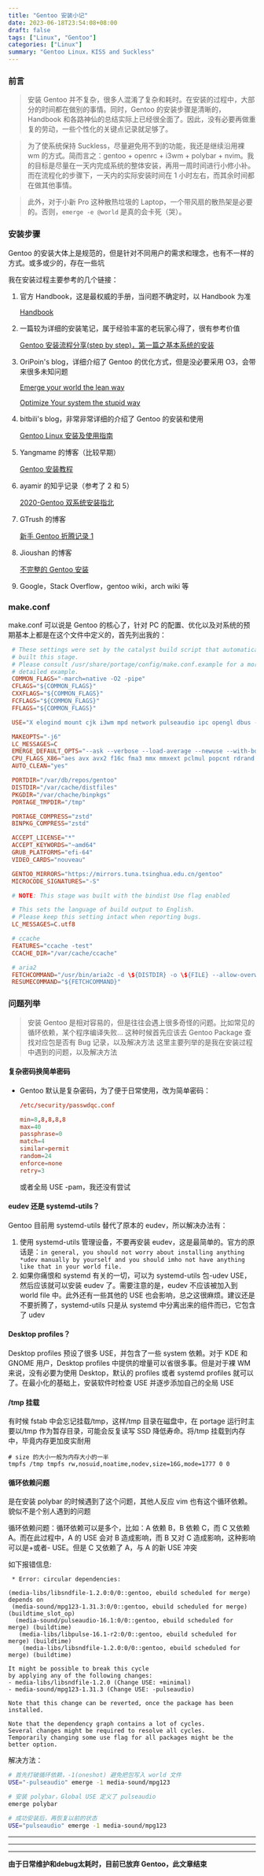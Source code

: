 ```yaml
---
title: "Gentoo 安装小记"
date: 2023-06-18T23:54:08+08:00
draft: false
tags: ["Linux", "Gentoo"]
categories: ["Linux"]
summary: "Gentoo Linux，KISS and Suckless"
---
```

### 前言

> 安装 Gentoo 并不复杂，很多人混淆了复杂和耗时。在安装的过程中，大部分的时间都在做别的事情。同时，Gentoo 的安装步骤是清晰的，Handbook 和各路神仙的总结实际上已经很全面了。因此，没有必要再做重复的劳动，一些个性化的关键点记录就足够了。

> 为了使系统保持 Suckless，尽量避免用不到的功能，我还是继续沿用裸 wm 的方式。简而言之：gentoo + openrc + i3wm + polybar + nvim。我的目标是尽量在一天内完成系统的整体安装，再用一周时间进行小修小补。而在流程化的步骤下，一天内的实际安装时间在 1 小时左右，而其余时间都在做其他事情。

> 此外，对于小新 Pro 这种散热垃圾的 Laptop，一个带风扇的散热架是必要的。否则，`emerge -e @world` 是真的会卡死（哭）。

### 安装步骤

Gentoo 的安装大体上是规范的，但是针对不同用户的需求和理念，也有不一样的方式。或多或少的，存在一些坑

我在安装过程主要参考的几个链接：

1. 官方 Handbook，这是最权威的手册，当问题不确定时，以 Handbook 为准

   [Handbook](https://wiki.gentoo.org/wiki/Handbook:AMD64/zh-cn)

2. 一篇较为详细的安装笔记，属于经验丰富的老玩家心得了，很有参考价值

   [Gentoo 安装流程分享(step by step)，第一篇之基本系统的安装](https://zhuanlan.zhihu.com/p/122222365)

3. OriPoin's blog，详细介绍了 Gentoo 的优化方式，但是没必要采用 O3，会带来很多未知问题

   [Emerge your world the lean way](https://blog.oripoin.me/2022/04/emerge-your-world-the-lean-way/)

   [Optimize Your system the stupid way](https://blog.oripoin.me/2022/04/optimize-your-system-the-stupid-way/)

4. bitbili's blog，非常非常详细的介绍了 Gentoo 的安装和使用

   [Gentoo Linux 安装及使用指南](https://bitbili.net/gentoo-linux-installation-and-usage-tutorial.html)

5. Yangmame 的博客（比较早期）

   [Gentoo 安装教程](https://blog.yangmame.org/Gentoo%E5%AE%89%E8%A3%85%E6%95%99%E7%A8%8B.html)

6. ayamir 的知乎记录（参考了 2 和 5）

   [2020-Gentoo 双系统安装指北](https://zhuanlan.zhihu.com/p/166652475)

7. GTrush 的博客

   [新手 Gentoo 折腾记录 1](https://gtrush.com)

8. Jioushan 的博客

   [不完整的 Gentoo 安装](https://blog.jsmsr.com)

9. Google，Stack Overflow，gentoo wiki，arch wiki 等

### make.conf

make.conf 可以说是 Gentoo 的核心了，针对 PC 的配置、优化以及对系统的预期基本上都是在这个文件中定义的，首先列出我的：

```make.conf
 # These settings were set by the catalyst build script that automatically
 # built this stage.
 # Please consult /usr/share/portage/config/make.conf.example for a more
 # detailed example.
 COMMON_FLAGS="-march=native -O2 -pipe"
 CFLAGS="${COMMON_FLAGS}"
 CXXFLAGS="${COMMON_FLAGS}"
 FCFLAGS="${COMMON_FLAGS}"
 FFLAGS="${COMMON_FLAGS}"

 USE="X elogind mount cjk i3wm mpd network pulseaudio ipc opengl dbus -gnome -kde"

 MAKEOPTS="-j6"
 LC_MESSAGES=C
 EMERGE_DEFAULT_OPTS="--ask --verbose --load-average --newuse --with-bdeps=y --keep-going --deep"
 CPU_FLAGS_X86="aes avx avx2 f16c fma3 mmx mmxext pclmul popcnt rdrand sse sse2 sse3 sse4_1 sse4_2 ssse3"
 AUTO_CLEAN="yes"

 PORTDIR="/var/db/repos/gentoo"
 DISTDIR="/var/cache/distfiles"
 PKGDIR="/var/chache/binpkgs"
 PORTAGE_TMPDIR="/tmp"

 PORTAGE_COMPRESS="zstd"
 BINPKG_COMPRESS="zstd"

 ACCEPT_LICENSE="*"
 ACCEPT_KEYWORDS="~amd64"
 GRUB_PLATFORMS="efi-64"
 VIDEO_CARDS="nouveau"

 GENTOO_MIRRORS="https://mirrors.tuna.tsinghua.edu.cn/gentoo"
 MICROCODE_SIGNATURES="-S"

 # NOTE: This stage was built with the bindist Use flag enabled

 # This sets the language of build output to English.
 # Please keep this setting intact when reporting bugs.
 LC_MESSAGES=C.utf8

 # ccache
 FEATURES="ccache -test"
 CCACHE_DIR="/var/cache/ccache"

 # aria2
 FETCHCOMMAND="/usr/bin/aria2c -d \${DISTDIR} -o \${FILE} --allow-overwrite=true --max-tries=5 --max-file-not-found=2 --max-concurrent-downloads=5 --connect-timeout=5 --timeout=5 --split=5 --min-split-size=2M --lowest-speed-limit=20K --max-connection-per-server=9 --uri-selector=feedback \${URI}"
 RESUMECOMMAND="${FETCHCOMMAND}"
```

### 问题列举

> 安装 Gentoo 是相对容易的，但是往往会遇上很多奇怪的问题。比如常见的循环依赖，某个程序编译失败...
> 这种时候首先应该去 Gentoo Package 查找对应包是否有 Bug 记录，以及解决方法
> 这里主要列举的是我在安装过程中遇到的问题，以及解决方法

#### 复杂密码换简单密码

- Gentoo 默认是复杂密码，为了便于日常使用，改为简单密码：

  ```passwdqc.conf
  /etc/security/passwdqc.conf

  min=8,8,8,8,8
  max=40
  passphrase=0
  match=4
  similar=permit
  random=24
  enforce=none
  retry=3
  ```

  或者全局 USE -pam，我还没有尝试

#### eudev 还是 systemd-utils？

Gentoo 目前用 systemd-utils 替代了原本的 eudev，所以解决办法有：

1. 使用 systemd-utils 管理设备，不要再安装 eudev，这是最简单的。官方的原话是：`in general, you should not worry about installing anything *udev manually by yourself and you should imho not have anything like that in your world file.`
2. 如果你痛恨和 systemd 有关的一切，可以为 systemd-utils 包-udev USE，然后应该就可以安装 eudev 了。需要注意的是，eudev 不应该被加入到 world file 中。此外还有一些其他的 USE 也会影响，总之这很麻烦。建议还是不要折腾了，systemd-utils 只是从 systemd 中分离出来的组件而已，它包含了 udev

#### Desktop profiles？

Desktop profiles 预设了很多 USE，并包含了一些 system 依赖。对于 KDE 和 GNOME 用户，Desktop profiles 中提供的增量可以省很多事。但是对于裸 WM 来说，没有必要为使用 Desktop，默认的 profiles 或者 systemd profiles 就可以了。在最小化的基础上，安装软件时检查 USE 并逐步添加自己的全局 USE

#### /tmp 挂载

有时候 fstab 中会忘记挂载/tmp，这样/tmp 目录在磁盘中，在 portage 运行时主要以/tmp 作为暂存目录，可能会反复读写 SSD 降低寿命。将/tmp 挂载到内存中，毕竟内存更加皮实耐用

```fstab
# size 的大小一般为内存大小的一半
tmpfs /tmp tmpfs rw,nosuid,noatime,nodev,size=16G,mode=1777 0 0
```

#### 循环依赖问题

是在安装 polybar 的时候遇到了这个问题，其他人反应 vim 也有这个循环依赖。貌似不是个别人遇到的问题

循环依赖问题：循环依赖可以是多个，比如：A 依赖 B，B 依赖 C，而 C 又依赖 A。而在此过程中，A 的 USE 会对 B 造成影响，而 B 又对 C 造成影响，这种影响可以是+或者- USE。但是 C 又依赖了 A，与 A 的新 USE 冲突

如下报错信息:

```info
 * Error: circular dependencies:
​
(media-libs/libsndfile-1.2.0:0/0::gentoo, ebuild scheduled for merge) depends on
 (media-sound/mpg123-1.31.3:0/0::gentoo, ebuild scheduled for merge) (buildtime_slot_op)
  (media-sound/pulseaudio-16.1:0/0::gentoo, ebuild scheduled for merge) (buildtime)
   (media-libs/libpulse-16.1-r2:0/0::gentoo, ebuild scheduled for merge) (buildtime)
    (media-libs/libsndfile-1.2.0:0/0::gentoo, ebuild scheduled for merge) (buildtime)
​
It might be possible to break this cycle
by applying any of the following changes:
- media-libs/libsndfile-1.2.0 (Change USE: +minimal)
- media-sound/mpg123-1.31.3 (Change USE: -pulseaudio)
​
Note that this change can be reverted, once the package has been installed.
​
Note that the dependency graph contains a lot of cycles.
Several changes might be required to resolve all cycles.
Temporarily changing some use flag for all packages might be the better option.
```

解决方法：

```bash
# 首先打破循环依赖，-1(oneshot) 避免把包写入 world 文件
USE="-pulseaudio" emerge -1 media-sound/mpg123

# 安装 polybar，Global USE 定义了 pulseaudio
emerge polybar

# 成功安装后，再恢复以前的状态
USE="pulseaudio" emerge -1 media-sound/mpg123
```

---
---
---

**由于日常维护和debug太耗时，目前已放弃 Gentoo，此文章结束**
